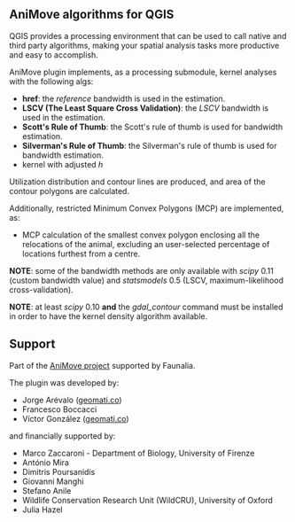 AniMove algorithms for QGIS
---------------------------

QGIS provides a processing environment that can be used to call native and third party algorithms,
making your spatial analysis tasks more productive and easy to accomplish.

AniMove plugin implements, as a processing submodule, kernel analyses with the following
algs:

* **href**: the *reference* bandwidth is used in the estimation.
* **LSCV (The Least Square Cross Validation)**: the *LSCV* bandwidth is used in the estimation.
* **Scott's Rule of Thumb**: the Scott's rule of thumb is used for bandwidth estimation.
* **Silverman's Rule of Thumb**: the Silverman's rule of thumb is used for bandwidth estimation.
* kernel with adjusted *h*

Utilization distribution and contour lines are produced, and area of the contour
polygons are calculated.

Additionally, restricted Minimum Convex Polygons (MCP) are implemented, as:

* MCP calculation of the smallest convex polygon enclosing all the relocations of the
animal, excluding an user-selected percentage of locations furthest from a centre.

**NOTE**: some of the bandwidth methods are only available with *scipy* 0.11 (custom
bandwidth value) and *statsmodels* 0.5 (LSCV, maximum-likelihood
cross-validation).

**NOTE**: at least *scipy* 0.10 **and** the *gdal_contour* command must be installed in
order to have the kernel density algorithm available.

Support
-------

Part of the [AniMove project](http://www.faunalia.it/animove) supported by Faunalia.

The plugin was developed by:

* Jorge Arévalo ([geomati.co](http://geomati.co))
* Francesco Boccacci 
* Víctor González ([geomati.co](http://geomati.co))

and financially supported by:

* Marco Zaccaroni - Department of Biology, University of Firenze
* António Mira
* Dimitris Poursanidis
* Giovanni Manghi
* Stefano Anile
* Wildlife Conservation Research Unit (WildCRU), University of Oxford
* Julia Hazel
